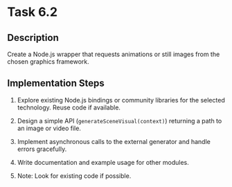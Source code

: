 # Task 6.2

## Description
Create a Node.js wrapper that requests animations or still images from the chosen graphics framework.

## Implementation Steps
1. Explore existing Node.js bindings or community libraries for the selected technology. Reuse code if available.

2. Design a simple API (`generateSceneVisual(context)`) returning a path to an image or video file.

3. Implement asynchronous calls to the external generator and handle errors gracefully.

4. Write documentation and example usage for other modules.

5. Note: Look for existing code if possible.

